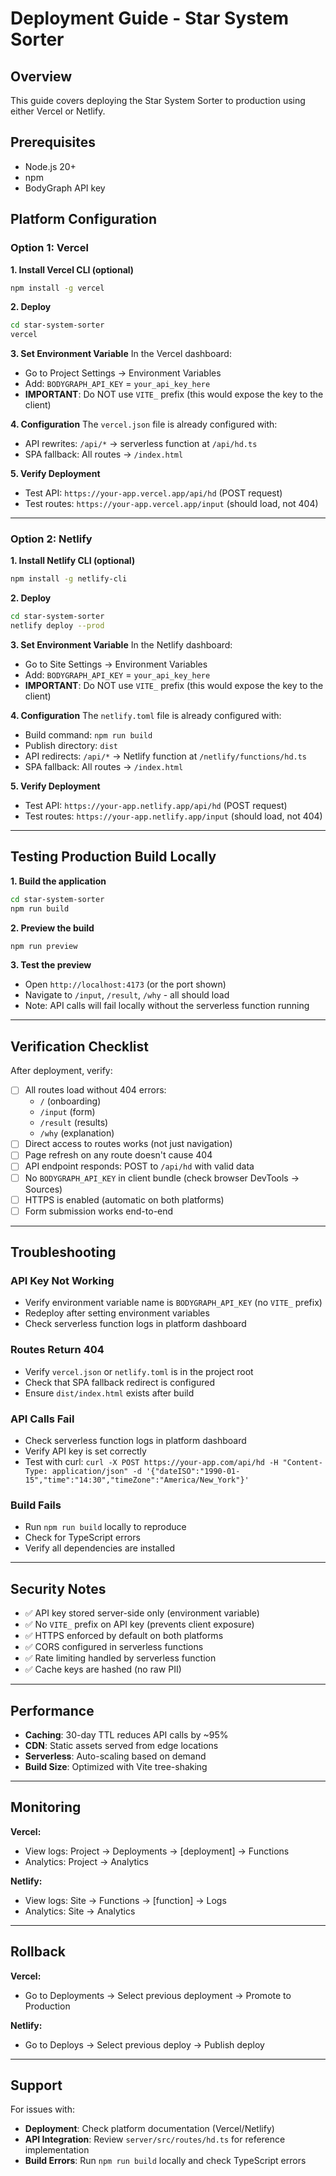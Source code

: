 # Deployment Guide - Star System Sorter

## Overview

This guide covers deploying the Star System Sorter to production using either Vercel or Netlify.

## Prerequisites

- Node.js 20+
- npm
- BodyGraph API key

## Platform Configuration

### Option 1: Vercel

**1. Install Vercel CLI (optional)**

```bash
npm install -g vercel
```

**2. Deploy**

```bash
cd star-system-sorter
vercel
```

**3. Set Environment Variable**
In the Vercel dashboard:

- Go to Project Settings → Environment Variables
- Add: `BODYGRAPH_API_KEY` = `your_api_key_here`
- **IMPORTANT**: Do NOT use `VITE_` prefix (this would expose the key to the client)

**4. Configuration**
The `vercel.json` file is already configured with:

- API rewrites: `/api/*` → serverless function at `/api/hd.ts`
- SPA fallback: All routes → `/index.html`

**5. Verify Deployment**

- Test API: `https://your-app.vercel.app/api/hd` (POST request)
- Test routes: `https://your-app.vercel.app/input` (should load, not 404)

---

### Option 2: Netlify

**1. Install Netlify CLI (optional)**

```bash
npm install -g netlify-cli
```

**2. Deploy**

```bash
cd star-system-sorter
netlify deploy --prod
```

**3. Set Environment Variable**
In the Netlify dashboard:

- Go to Site Settings → Environment Variables
- Add: `BODYGRAPH_API_KEY` = `your_api_key_here`
- **IMPORTANT**: Do NOT use `VITE_` prefix (this would expose the key to the client)

**4. Configuration**
The `netlify.toml` file is already configured with:

- Build command: `npm run build`
- Publish directory: `dist`
- API redirects: `/api/*` → Netlify function at `/netlify/functions/hd.ts`
- SPA fallback: All routes → `/index.html`

**5. Verify Deployment**

- Test API: `https://your-app.netlify.app/api/hd` (POST request)
- Test routes: `https://your-app.netlify.app/input` (should load, not 404)

---

## Testing Production Build Locally

**1. Build the application**

```bash
cd star-system-sorter
npm run build
```

**2. Preview the build**

```bash
npm run preview
```

**3. Test the preview**

- Open `http://localhost:4173` (or the port shown)
- Navigate to `/input`, `/result`, `/why` - all should load
- Note: API calls will fail locally without the serverless function running

---

## Verification Checklist

After deployment, verify:

- [ ] All routes load without 404 errors:
  - `/` (onboarding)
  - `/input` (form)
  - `/result` (results)
  - `/why` (explanation)
- [ ] Direct access to routes works (not just navigation)
- [ ] Page refresh on any route doesn't cause 404
- [ ] API endpoint responds: POST to `/api/hd` with valid data
- [ ] No `BODYGRAPH_API_KEY` in client bundle (check browser DevTools → Sources)
- [ ] HTTPS is enabled (automatic on both platforms)
- [ ] Form submission works end-to-end

---

## Troubleshooting

### API Key Not Working

- Verify environment variable name is `BODYGRAPH_API_KEY` (no `VITE_` prefix)
- Redeploy after setting environment variables
- Check serverless function logs in platform dashboard

### Routes Return 404

- Verify `vercel.json` or `netlify.toml` is in the project root
- Check that SPA fallback redirect is configured
- Ensure `dist/index.html` exists after build

### API Calls Fail

- Check serverless function logs in platform dashboard
- Verify API key is set correctly
- Test with curl: `curl -X POST https://your-app.com/api/hd -H "Content-Type: application/json" -d '{"dateISO":"1990-01-15","time":"14:30","timeZone":"America/New_York"}'`

### Build Fails

- Run `npm run build` locally to reproduce
- Check for TypeScript errors
- Verify all dependencies are installed

---

## Security Notes

- ✅ API key stored server-side only (environment variable)
- ✅ No `VITE_` prefix on API key (prevents client exposure)
- ✅ HTTPS enforced by default on both platforms
- ✅ CORS configured in serverless functions
- ✅ Rate limiting handled by serverless function
- ✅ Cache keys are hashed (no raw PII)

---

## Performance

- **Caching**: 30-day TTL reduces API calls by ~95%
- **CDN**: Static assets served from edge locations
- **Serverless**: Auto-scaling based on demand
- **Build Size**: Optimized with Vite tree-shaking

---

## Monitoring

**Vercel:**

- View logs: Project → Deployments → [deployment] → Functions
- Analytics: Project → Analytics

**Netlify:**

- View logs: Site → Functions → [function] → Logs
- Analytics: Site → Analytics

---

## Rollback

**Vercel:**

- Go to Deployments → Select previous deployment → Promote to Production

**Netlify:**

- Go to Deploys → Select previous deploy → Publish deploy

---

## Support

For issues with:

- **Deployment**: Check platform documentation (Vercel/Netlify)
- **API Integration**: Review `server/src/routes/hd.ts` for reference implementation
- **Build Errors**: Run `npm run build` locally and check TypeScript errors
